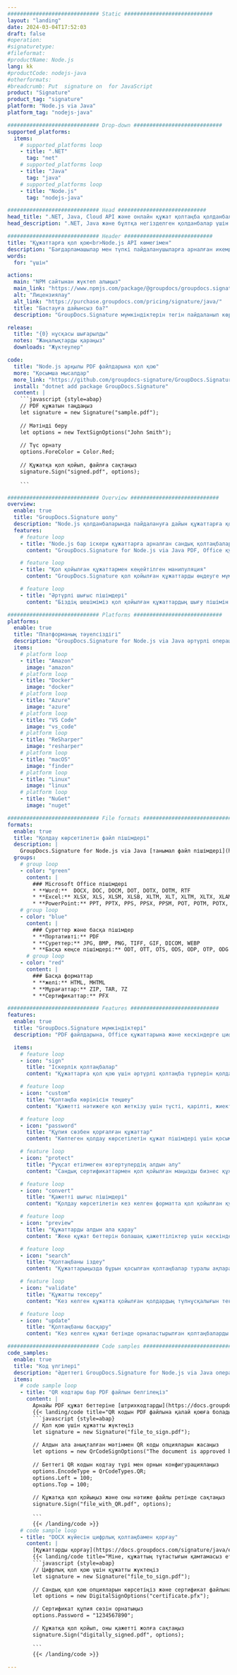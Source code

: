 ```yaml
---
############################# Static ############################
layout: "landing"
date: 2024-03-04T17:52:03
draft: false
#operation: 
#signaturetype: 
#fileformat: 
#productName: Node.js
lang: kk
#productCode: nodejs-java
#otherformats: 
#breadcrumb: Put  signature on  for JavaScript
product: "Signature"
product_tag: "signature"
platform: "Node.js via Java"
platform_tag: "nodejs-java"

############################# Drop-down ############################
supported_platforms:
  items:
    # supported_platforms loop
    - title: ".NET"
      tag: "net"
    # supported_platforms loop
    - title: "Java"
      tag: "java"
    # supported_platforms loop
    - title: "Node.js"
      tag: "nodejs-java"

############################# Head ############################
head_title: ".NET, Java, Cloud API және онлайн құжат қолтаңба қолданбалары"
head_description: ".NET, Java және бұлтқа негізделген қолданбалар үшін барлығы бір құжаттың электрондық қолтаңба шешімін алыңыз. Қарапайым апарып тастау мүмкіндігін пайдаланып, жалпы құжат пішіміне онлайн қол қойыңыз"

############################# Header ############################
title: "Құжаттарға қол қою<br>Node.js API көмегімен"
description: "Бағдарламашылар мен түпкі пайдаланушыларға арналған икемді API және қолданбаға негізделген шешімдерді пайдаланып, кез келген платформада сандық құжаттар мен кескіндерге қол қойыңыз."
words:
  for: "үшін"

actions:
  main: "NPM сайтынан жүктеп алыңыз"
  main_link: "https://www.npmjs.com/package/@groupdocs/groupdocs.signature/"
  alt: "Лицензиялау"
  alt_link: "https://purchase.groupdocs.com/pricing/signature/java/"
  title: "Бастауға дайынсыз ба?"
  description: "GroupDocs.Signature мүмкіндіктерін тегін пайдаланып көріңіз немесе лицензия сұраңыз"

release:
  title: "{0} нұсқасы шығарылды"
  notes: "Жаңалықтарды қараңыз"
  downloads: "Жүктеулер"

code:
  title: "Node.js арқылы PDF файлдарына қол қою"
  more: "Қосымша мысалдар"
  more_link: "https://github.com/groupdocs-signature/GroupDocs.Signature-for-Node.js-via-Java/"
  install: "dotnet add package GroupDocs.Signature"
  content: |
    ```javascript {style=abap}   
    // PDF құжатын таңдаңыз
    let signature = new Signature("sample.pdf");
    
    // Мәтінді беру
    let options = new TextSignOptions("John Smith");
    
    // Түс орнату
    options.ForeColor = Color.Red;
    
    // Құжатқа қол қойып, файлға сақтаңыз
    signature.Sign("signed.pdf", options);
    
    ```

############################# Overview ############################
overview:
  enable: true
  title: "GroupDocs.Signature шолу"
  description: "Node.js қолданбаларында пайдалануға дайын құжаттарға қол қою кітапханасы"
  features:
    # feature loop
    - title: "Node.js бар іскери құжаттарға арналған сандық қолтаңбалар шешімі"
      content: "GroupDocs.Signature for Node.js via Java PDF, Office құжаттары мен кескіндері үшін сандық қолтаңба опцияларының жан-жақты жинағын ұсынады. Мәтін, штрих-кодтар, суреттер, сандық сертификаттар және метадеректер қол жетімді. Құжаттарды өңдеу тиімділікті қамтамасыз етеді."

    # feature loop
    - title: "Қол қойылған құжаттармен кеңейтілген манипуляция"
      content: "GroupDocs.Signature қол қойылған құжаттарды өңдеуге мүмкіндік береді. Әртүрлі критерийлер арқылы қолтаңбаларды іздеңіз және растаңыз. Қосымша құжат туралы толық ақпаратты шығарып алыңыз немесе беттердің алдын ала қарау кескіндерін жасаңыз."

    # feature loop
    - title: "Әртүрлі шығыс пішімдері"
      content: "Біздің шешіміміз қол қойылған құжаттардың шығу пішімін кең бақылауды қамтамасыз етеді. Қолтаңбаларды кез келген бетте дәл орналастырыңыз және олардың сыртқы түрін реттеңіз. Қол қойылған құжаттарды көптеген қолдау көрсетілетін пішімдерде сақтаңыз және оларды құпия сөздермен қорғаңыз."

############################# Platforms ############################
platforms:
  enable: true
  title: "Платформаның тәуелсіздігі"
  description: "GroupDocs.Signature for Node.js via Java әртүрлі операциялық жүйелермен құжаттарды өңдеуді жүзеге асырады"
  items:
    # platform loop
    - title: "Amazon"
      image: "amazon"
    # platform loop
    - title: "Docker"
      image: "docker"
    # platform loop
    - title: "Azure"
      image: "azure"
    # platform loop
    - title: "VS Code"
      image: "vs_code"
    # platform loop
    - title: "ReSharper"
      image: "resharper"
    # platform loop
    - title: "macOS"
      image: "finder"
    # platform loop
    - title: "Linux"
      image: "linux"
    # platform loop
    - title: "NuGet"
      image: "nuget"

############################# File formats ############################
formats:
  enable: true
  title: "Қолдау көрсетілетін файл пішімдері"
  description: |
    GroupDocs.Signature for Node.js via Java [танымал файл пішімдері](https://docs.groupdocs.com/signature/java/supported-document-formats/) үшін операцияларды жеңілдетеді.
  groups:
    # group loop
    - color: "green"
      content: |
        ### Microsoft Office пішімдері
        * **Word:**  DOCX, DOC, DOCM, DOT, DOTX, DOTM, RTF
        * **Excel:** XLSX, XLS, XLSM, XLSB, XLTM, XLT, XLTM, XLTX, XLAM, SXC, SpreadsheetML
        * **PowerPoint:** PPT, PPTX, PPS, PPSX, PPSM, POT, POTM, POTX, PPTM
    # group loop
    - color: "blue"
      content: |
        ### Суреттер және басқа пішімдер
        * **Портативті:** PDF
        * **Суреттер:** JPG, BMP, PNG, TIFF, GIF, DICOM, WEBP
        * **Басқа кеңсе пішімдері:** ODT, OTT, OTS, ODS, ODP, OTP, ODG
      # group loop
    - color: "red"
      content: |
        ### Басқа форматтар
        * **желі:** HTML, MHTML
        * **Мұрағаттар:** ZIP, TAR, 7Z
        * **Сертификаттар:** PFX

############################# Features ############################
features:
  enable: true
  title: "GroupDocs.Signature мүмкіндіктері"
  description: "PDF файлдарына, Office құжаттарына және кескіндерге цифрлық қолтаңбамен қол қойыңыз"

  items:
    # feature loop
    - icon: "sign"
      title: "Іскерлік қолтаңбалар"
      content: "Құжаттарға қол қою үшін әртүрлі қолтаңба түрлерін қолданыңыз. Цифрлық қолтаңбаны кез келген бетке дәл орналастырыңыз."

    # feature loop
    - icon: "custom"
      title: "Қолтаңба көрінісін теңшеу"
      content: "Қажетті нәтижеге қол жеткізу үшін түсті, қаріпті, жиектерді, айналдыруды және т.б. реттеу арқылы қолтаңбалардың көрнекі аспектілерін бейімдеңіз."

    # feature loop
    - icon: "password"
      title: "Құпия сөзбен қорғалған құжаттар"
      content: "Көптеген қолдау көрсетілетін құжат пішімдері үшін қосымша қауіпсіздік үшін қол қойылған құжаттарды құпия сөзбен қорғаңыз."

    # feature loop
    - icon: "protect"
      title: "Рұқсат етілмеген өзгертулердің алдын алу"
      content: "Сандық сертификаттармен қол қойылған маңызды бизнес құжаттарды рұқсатсыз өзгертулерден қорғаңыз."

    # feature loop
    - icon: "convert"
      title: "Қажетті шығыс пішімдері"
      content: "Қолдау көрсетілетін кез келген форматта қол қойылған құжаттарды оңай алыңыз. MS Word құжаттарын PDF пішіміне оңай түрлендіріңіз."

    # feature loop
    - icon: "preview"
      title: "Құжаттарды алдын ала қарау"
      content: "Жеке құжат беттерін болашақ қажеттіліктер үшін кескіндер ретінде сақтаңыз."

    # feature loop
    - icon: "search"
      title: "Қолтаңбаны іздеу"
      content: "Құжаттарыңызда бұрын қосылған қолтаңбалар туралы ақпаратты шығарып алыңыз."

    # feature loop
    - icon: "validate"
      title: "Құжатты тексеру"
      content: "Кез келген құжатта қойылған қолдардың түпнұсқалығын тексеріңіз."

    # feature loop
    - icon: "update"
      title: "Қолтаңбаны басқару"
      content: "Кез келген құжат бетінде орналастырылған қолтаңбаларды жойыңыз, орнын ауыстырыңыз немесе өзгертіңіз."

############################# Code samples ############################
code_samples:
  enable: true
  title: "Код үлгілері"
  description: "Әдеттегі GroupDocs.Signature for Node.js via Java операцияларын көрсететін көрнекі мысалдар"
  items:
    # code sample loop
    - title: "QR кодтары бар PDF файлын белгілеңіз"
      content: |
        Арнайы PDF құжат беттеріне [штрихкодтарды](https://docs.groupdocs.com/signature/java/esign-document-with-qr-code-signature/) қосу бизнес процестерін жеңілдетеді. Бұл бөлім GroupDocs.Signature for Node.js via Java арқылы QR кодын қосу мысалын береді.
        {{< landing/code title="QR кодын PDF файлына қалай қоюға болады.">}}
        ```javascript {style=abap}
        // Қол қою үшін құжатты жүктеңіз
        let signature = new Signature("file_to_sign.pdf");
        
        // Алдын ала анықталған мәтінмен QR коды опцияларын жасаңыз
        let options = new QrCodeSignOptions("The document is approved by John Smith");
        
        // Беттегі QR кодын кодтау түрі мен орнын конфигурациялаңыз
        options.EncodeType = QrCodeTypes.QR;
        options.Left = 100;
        options.Top = 100;
            
        // Құжатқа қол қойыңыз және оны нәтиже файлы ретінде сақтаңыз
        signature.Sign("file_with_QR.pdf", options);
        
        ```
        {{< /landing/code >}}
    # code sample loop
    - title: "DOCX жүйесін цифрлық қолтаңбамен қорғау"
      content: |
        [Құжаттарды қорғау](https://docs.groupdocs.com/signature/java/esign-document-with-digital-signature/) цифрлық сертификаттарға негізделген қолтаңбалар арқылы. Цифрлық қолтаңба бизнес құжаттарыңызды мазмұнды өзгертуден қорғайды.
        {{< landing/code title="Міне, құжаттың тұтастығын қамтамасыз ету жолы.">}}
        ```javascript {style=abap}   
        // Цифрлық қол қою үшін құжатты жүктеңіз
        let signature = new Signature("file_to_sign.pdf");
        
        // Сандық қол қою опцияларын көрсетіңіз және сертификат файлына жолды беріңіз
        let options = new DigitalSignOptions("certificate.pfx");

        // Сертификат құпия сөзін орнатыңыз
        options.Password = "1234567890";

        // Құжатқа қол қойып, оны қажетті жолға сақтаңыз
        signature.Sign("digitally_signed.pdf", options);

        ```
        {{< /landing/code >}}

---
```

